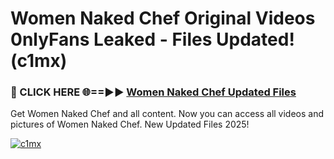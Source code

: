 # Women Naked Chef Original Videos 0nlyFans Leaked - Files Updated! (c1mx)

<h3>🔴 CLICK HERE 🌐==►► <a href="https://tinyurl.com/yckcrads" rel="nofollow">Women Naked Chef Updated Files</a></h3>

Get Women Naked Chef and all content. Now you can access all videos and pictures of Women Naked Chef. New Updated Files 2025!

[![c1mx](https://i.imgur.com/hpKpOFt.gif)](https://tinyurl.com/yckcrads)
